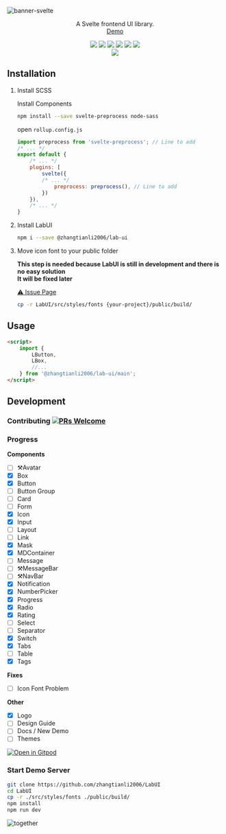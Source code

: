 ![banner-svelte](https://user-images.githubusercontent.com/49156174/186880741-483b026b-383f-4f4a-8d11-287a844562fc.png)


<p align="center">
    A Svelte frontend UI library.
    <br>
    <a href="https://zhangtianli2006.github.io/LabUI/">Demo</a>
</p>

<p align="center">
    <img src="https://img.shields.io/github/workflow/status/zhangtianli2006/LabUI/Build%20and%20Deploy?style=flat-square" />
    <img src="https://img.shields.io/github/languages/code-size/zhangtianli2006/LabUI?color=%2323a536&label=Code%20Size&logo=github&style=flat-square" />
    <img src="https://img.shields.io/github/license/zhangtianli2006/LabUI?color=%235bb2ec&label=License&style=flat-square" />
    <img src="https://img.shields.io/npm/v/@zhangtianli2006/lab-ui?color=%23f9b705&label=Version&style=flat-square" />
    <img src="https://img.shields.io/github/last-commit/zhangtianli2006/LabUI?color=%2357B558&label=Last%20Commit&style=flat-square" />
    <img src="https://wakatime.com/badge/github/zhangtianli2006/LabUI.svg?style=flat-square" />
    <br>
    <a href="https://npmjs.org/package/@zhangtianli2006/lab-ui">
        <img src="https://nodei.co/npm/@zhangtianli2006/lab-ui.png?mini=true" />
    </a>
</p>

## Installation

1. Install SCSS

    Install Components

    ```bash
    npm install --save svelte-preprocess node-sass
    ```

    open `rollup.config.js`

    ```javascript
    import preprocess from 'svelte-preprocess'; // Line to add
    /* ... */
    export default {
        /* ... */
        plugins: [
            svelte({
            /* ... */
                preprocess: preprocess(), // Line to add
            })
        }),
        /* ... */
    }
    ```

2. Install LabUI

    ```bash
    npm i --save @zhangtianli2006/lab-ui
    ```

3. Move icon font to your public folder

    **This step is needed because LabUI is still in development and there is no easy solution**  
    **It will be fixed later**

    [⚠️ Issue Page](https://github.com/zhangtianli2006/LabUI/issues/166)

    ```bash
    cp -r LabUI/src/styles/fonts {your-project}/public/build/
    ```

## Usage

```html
<script>
    import {
        LButton,
        LBox,
        //...
    } from '@zhangtianli2006/lab-ui/main';
</script>
```

## Development

### Contributing [![PRs Welcome](https://img.shields.io/badge/PRs-welcome-brightgreen.svg?style=flat-square)](http://makeapullrequest.com)

### Progress

**Components**
- [ ] ⚒️Avatar
- [x] Box
- [x] Button
- [ ] Button Group
- [ ] Card
- [ ] Form
- [x] Icon
- [x] Input
- [ ] Layout
- [ ] Link
- [x] Mask
- [x] MDContainer
- [ ] Message
- [ ] ⚒️MessageBar
- [ ] ⚒️NavBar
- [x] Notification
- [x] NumberPicker
- [x] Progress
- [x] Radio
- [x] Rating
- [ ] Select
- [ ] Separator
- [x] Switch
- [x] Tabs
- [ ] Table
- [x] Tags

**Fixes**
- [ ] Icon Font Problem

**Other**
- [x] Logo
- [ ] Design Guide
- [ ] Docs / New Demo
- [ ] Themes

[![Open in Gitpod](https://gitpod.io/button/open-in-gitpod.svg)](https://gitpod.io/#https://github.com/zhangtianli2006/LabUI)

### Start Demo Server

```bash
git clone https://github.com/zhangtianli2006/LabUI
cd LabUI
cp -r ./src/styles/fonts ./public/build/
npm install
npm run dev
```

![together](https://user-images.githubusercontent.com/49156174/185579786-0006d1d7-f5b5-4a0d-97a6-d6ab1054d1c9.png)
